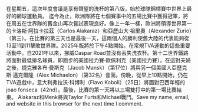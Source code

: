 在星期五，這次年度會議是享有聲望的洗杯的第八版，始於球隊錦標賽中世界上最好的網球運動員。 迄今為止，歐洲隊將在七個賽事中的五場比賽中獲得冠軍，將在周五在世界隊的舊金山再次嘗試表現良好。像上一年一樣，歐洲將領導世界第一的卡洛斯·阿拉卡拉茲（Carlos Alakaraz）和亞歷山大·祖里奧（Alexander Zurio）（第三）。在比賽的第三天也是最後一天，這兩個人的勝利使舊大陸的代表能夠從13至11到11擊敗世界隊。2025年版將於下午4點開始。在常規TVA運動的這些重要活動中。自2021年以來，挪威Caspar Road並沒有丟失洗衣杯。第十二世界鐵路將面對最低排名球員，即跑步的美國拉力賽·歐佩利克（美國拉力賽）。在這對夫婦之後，捷克雅各布·曼斯克（Jacob Mansk）（第17位）將與另一個美國人亞歷克斯·邁克爾隆（Alex Michaelon）（第32名）會面。傍晚，從早上10點開始，仍在TVA遊戲中，意大利弗拉沃·科博利（Flavo Koboli）（25日）將面對巴西年輕的joao fonseca（42nd）。最後，比賽的第一天將以三場雙打中的第一場比賽結束。 Alakaraz和Menk將與Taylor Furts和Michael戰鬥。Save my name, email, and website in this browser for the next time I comment.